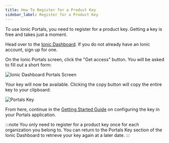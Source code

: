 ```yaml
---
title: How To Register for a Product Key
sidebar_label: Register for a Product Key
---
```


To use Ionic Portals, you need to register for a product key. Getting a key is free and takes just a moment.

Head over to the [Ionic Dashboard](https://dashboard.ionicframework.com/portals). If you do not already have an Ionic account, sign up for one.

On the Ionic Portals screen, click the "Get access" button. You will be asked to fill out a short form:

![Ionic Dashboard Portals Screen](/img/how-to/obtain-registration-key-1.png)

Your key will now be available. Clicking the copy button will copy the entire key to your clipboard:

![Portals Key](/img/how-to/obtain-registration-key-2.png)

From here, continue in the [Getting Started Guide](../getting-started/guide) on configuring the key in your Portals application.

:::note
You only need to register for a product key once for each organization you belong to. You can return to the Portals Key section of the Ionic Dashboard to retrieve your key again at a later date.
:::
